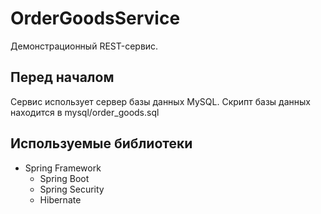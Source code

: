 OrderGoodsService
================
Демонстрационный REST-сервис.

Перед началом
-------------

Сервис использует сервер базы данных MySQL.
Скрипт базы данных находится в mysql/order_goods.sql

Используемые библиотеки
-----------------------

* Spring Framework
  * Spring Boot
  * Spring Security
  * Hibernate
